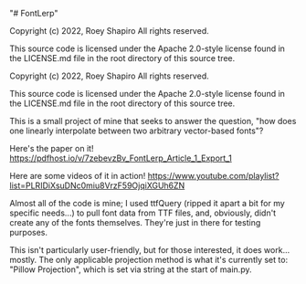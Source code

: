 "# FontLerp"

Copyright (c) 2022, Roey Shapiro All rights reserved.

This source code is licensed under the Apache 2.0-style license found in the LICENSE.md file in the root directory of this source tree.

Copyright (c) 2022, Roey Shapiro
All rights reserved.

This source code is licensed under the Apache 2.0-style license found in the
LICENSE.md file in the root directory of this source tree. 

This is a small project of mine that seeks to answer the question, "how does one linearly interpolate between two arbitrary vector-based fonts"?


Here's the paper on it! https://pdfhost.io/v/7zebevzBv_FontLerp_Article_1_Export_1


Here are some videos of it in action! https://www.youtube.com/playlist?list=PLRIDiXsuDNc0miu8VrzF59OjqiXGUh6ZN


Almost all of the code is mine; I used ttfQuery (ripped it apart a bit for my specific needs...) to pull font data from TTF files, and, obviously, didn't create any of the fonts themselves. They're just in there for testing purposes.


This isn't particularly user-friendly, but for those interested, it does work... mostly. The only applicable projection method is what it's currently set to: "Pillow Projection", which is set via string at the start of main.py.